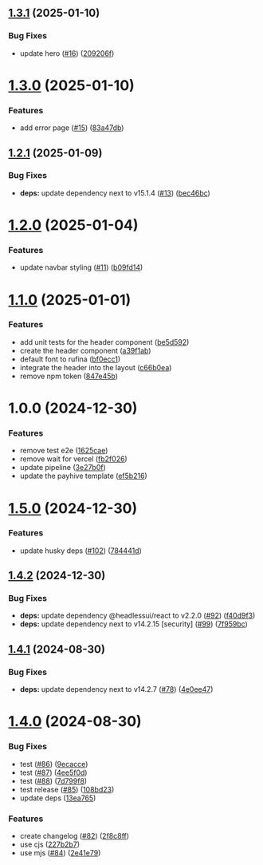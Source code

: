 ## [1.3.1](https://github.com/imevanc/payhive/compare/v1.3.0...v1.3.1) (2025-01-10)


### Bug Fixes

* update hero ([#16](https://github.com/imevanc/payhive/issues/16)) ([209206f](https://github.com/imevanc/payhive/commit/209206fd46361bff100a19466b47600213b6f881))

# [1.3.0](https://github.com/imevanc/payhive/compare/v1.2.1...v1.3.0) (2025-01-10)


### Features

* add error page ([#15](https://github.com/imevanc/payhive/issues/15)) ([83a47db](https://github.com/imevanc/payhive/commit/83a47db94579962cafdd25b9ee368d45196e73f2))

## [1.2.1](https://github.com/imevanc/payhive/compare/v1.2.0...v1.2.1) (2025-01-09)


### Bug Fixes

* **deps:** update dependency next to v15.1.4 ([#13](https://github.com/imevanc/payhive/issues/13)) ([bec46bc](https://github.com/imevanc/payhive/commit/bec46bc8da27b4e69f8bc7a063c93a5ab12e49f9))

# [1.2.0](https://github.com/imevanc/payhive/compare/v1.1.0...v1.2.0) (2025-01-04)


### Features

* update navbar styling ([#11](https://github.com/imevanc/payhive/issues/11)) ([b09fd14](https://github.com/imevanc/payhive/commit/b09fd14aa8ea9c32d1ef11760979243acdb2ce58))

# [1.1.0](https://github.com/imevanc/payhive/compare/v1.0.0...v1.1.0) (2025-01-01)


### Features

* add unit tests for the header component ([be5d592](https://github.com/imevanc/payhive/commit/be5d59201d863d6a8f62f3b0fa335d8ecb1e6a8a))
* create the header component ([a39f1ab](https://github.com/imevanc/payhive/commit/a39f1ab91d5066283b84805427d1b76dcfad5a26))
* default font to rufina ([bf0ecc1](https://github.com/imevanc/payhive/commit/bf0ecc193723825809e56f172e96bc42b4c1e56e))
* integrate the header into the layout ([c66b0ea](https://github.com/imevanc/payhive/commit/c66b0ea3b6b80aa8f6293c7ca1e47d4ae29fe7c5))
* remove npm token ([847e45b](https://github.com/imevanc/payhive/commit/847e45b162c55cb7dcd588ab4b3d34339eb5acf9))

# 1.0.0 (2024-12-30)


### Features

* remove test e2e ([1625cae](https://github.com/imevanc/payhive/commit/1625caefb3ee7139f90d39fe78b82aec291b7b3a))
* remove wait for vercel ([fb2f026](https://github.com/imevanc/payhive/commit/fb2f026e225cf6c537000db34e285fa6f54e8bd9))
* update pipeline ([3e27b0f](https://github.com/imevanc/payhive/commit/3e27b0f488b847351676f726c6dd2441774da47f))
* update the payhive template ([ef5b216](https://github.com/imevanc/payhive/commit/ef5b216faabc5613a01e57b7bbc7c99897fc785a))

# [1.5.0](https://github.com/imevanc/nextjs-starter/compare/v1.4.2...v1.5.0) (2024-12-30)


### Features

* update husky deps ([#102](https://github.com/imevanc/nextjs-starter/issues/102)) ([784441d](https://github.com/imevanc/nextjs-starter/commit/784441da5f50fdc0a700607541ed8ed9ced166d8))

## [1.4.2](https://github.com/imevanc/nextjs-starter/compare/v1.4.1...v1.4.2) (2024-12-30)


### Bug Fixes

* **deps:** update dependency @headlessui/react to v2.2.0 ([#92](https://github.com/imevanc/nextjs-starter/issues/92)) ([f40d9f3](https://github.com/imevanc/nextjs-starter/commit/f40d9f36c315b359b000b2a90cfa5e90d2609d50))
* **deps:** update dependency next to v14.2.15 [security] ([#99](https://github.com/imevanc/nextjs-starter/issues/99)) ([7f959bc](https://github.com/imevanc/nextjs-starter/commit/7f959bce7ef3a7093f77f8f8ba62d58517dca9a9))

## [1.4.1](https://github.com/imevanc/nextjs-starter/compare/v1.4.0...v1.4.1) (2024-08-30)


### Bug Fixes

* **deps:** update dependency next to v14.2.7 ([#78](https://github.com/imevanc/nextjs-starter/issues/78)) ([4e0ee47](https://github.com/imevanc/nextjs-starter/commit/4e0ee47f386cc5882fbdf153d413ae32bc9777d5))

# [1.4.0](https://github.com/imevanc/nextjs-starter/compare/v1.3.0...v1.4.0) (2024-08-30)


### Bug Fixes

* test ([#86](https://github.com/imevanc/nextjs-starter/issues/86)) ([9ecacce](https://github.com/imevanc/nextjs-starter/commit/9ecacce5d4945ac440903285110dd1f74b04a313))
* test ([#87](https://github.com/imevanc/nextjs-starter/issues/87)) ([4ee5f0d](https://github.com/imevanc/nextjs-starter/commit/4ee5f0d627d0ce35804c3b06ad955a2658263250))
* test ([#88](https://github.com/imevanc/nextjs-starter/issues/88)) ([7d799f8](https://github.com/imevanc/nextjs-starter/commit/7d799f8860f2eb9b2c38f341efcff91d5b19e933))
* test release ([#85](https://github.com/imevanc/nextjs-starter/issues/85)) ([108bd23](https://github.com/imevanc/nextjs-starter/commit/108bd232654ee49ef31bb055281154718bc05260))
* update deps ([13ea765](https://github.com/imevanc/nextjs-starter/commit/13ea765370eb82dba0c49aaa323c2677162a65f3))


### Features

* create changelog ([#82](https://github.com/imevanc/nextjs-starter/issues/82)) ([2f8c8ff](https://github.com/imevanc/nextjs-starter/commit/2f8c8ffbfebd54ab3bb2995b1232a58474e0a5c2))
* use cjs ([227b2b7](https://github.com/imevanc/nextjs-starter/commit/227b2b7700c1901daddabc654e7176d15f49a449))
* use mjs ([#84](https://github.com/imevanc/nextjs-starter/issues/84)) ([2e41e79](https://github.com/imevanc/nextjs-starter/commit/2e41e790438ae09d99f332b80aa480ad1fc0efb3))
